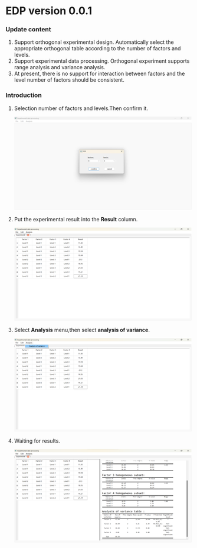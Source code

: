# EDP version 0.0.1

### Update content

1. Support orthogonal experimental design. Automatically select the appropriate orthogonal table according to the number of factors and levels.
2. Support experimental data processing. Orthogonal experiment supports range analysis and variance analysis.
3. At present, there is no support for interaction between factors and the level number of factors should be consistent.

### Introduction

1. Selection number of factors and levels.Then confirm it.

   <img src="picture/orth_1.png" alt="image" style="zoom:50%;" />

2. Put the experimental result into the **Result** column.

   <img src="picture/orth_2.png" alt="image" style="zoom:50%;" />

3. Select  **Analysis** menu,then select **analysis of variance**.

   <img src="picture/orth_3.png" alt="image" style="zoom:50%;" />

4. Waiting for results.

   <img src="picture/orth_4.png" alt="image" style="zoom:50%;" />